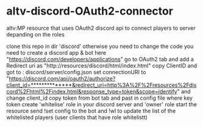 # altv-discord-OAuth2-connector
altv:MP resource that uses OAuth2 discord api to connect players to server depanding on the roles

clone this repo in dir 'discord' otherwise you need to change the code
you need to create a discord app & bot here "https://discord.com/developers/applications"
go to OAuth2 tab and add a Redirect uri as "http://resources/discord/html/index.html"
copy ClientID and 
got to : discord/server/config.json
set connectionURI to 
"https://discord.com/api/oauth2/authorize?client_id=**************&redirect_uri=http%3A%2F%2Fresources%2Fdiscord%2Fhtml%2Findex.html&response_type=token&scope=identify"
and change client_id
copy token from bot tab and past in config file where key token 
create 'whitelise' role in your discord server and 'owner' role
start the resource
send !set config to the bot 
and !wl to update the list of the whitelisted players (user clients that have role whitelistt)


